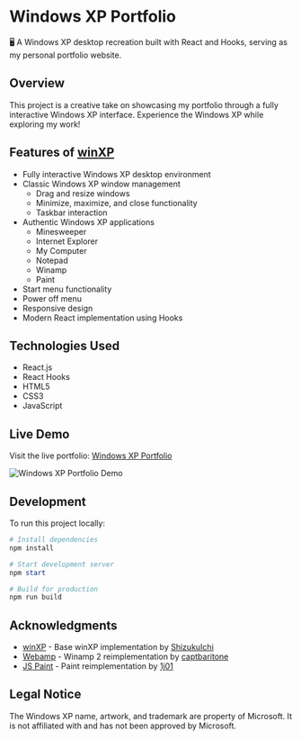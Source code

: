 # Windows XP Portfolio

🖥️ A Windows XP desktop recreation built with React and Hooks, serving as my personal portfolio website.

## Overview

This project is a creative take on showcasing my portfolio through a fully interactive Windows XP interface. Experience the Windows XP while exploring my work!

## Features of [winXP](https://github.com/ShizukuIchi/winXP)

* Fully interactive Windows XP desktop environment
* Classic Windows XP window management
  * Drag and resize windows
  * Minimize, maximize, and close functionality
  * Taskbar interaction
* Authentic Windows XP applications
  * Minesweeper
  * Internet Explorer
  * My Computer
  * Notepad
  * Winamp
  * Paint
* Start menu functionality
* Power off menu
* Responsive design
* Modern React implementation using Hooks

## Technologies Used

* React.js
* React Hooks
* HTML5
* CSS3
* JavaScript

## Live Demo

Visit the live portfolio: [Windows XP Portfolio](https://www.sbhjt-gr.com/)

![Windows XP Portfolio Demo](demo/demo.gif)

## Development

To run this project locally:

```powershell
# Install dependencies
npm install

# Start development server
npm start

# Build for production
npm run build
```

## Acknowledgments

* [winXP](https://github.com/ShizukuIchi/winXP) - Base winXP implementation by [ShizukuIchi](https://github.com/ShizukuIchi)
* [Webamp](https://github.com/captbaritone/webamp) - Winamp 2 reimplementation by [captbaritone](https://github.com/captbaritone)
* [JS Paint](https://github.com/1j01/jspaint) - Paint reimplementation by [1j01](https://github.com/1j01)

## Legal Notice

The Windows XP name, artwork, and trademark are property of Microsoft. It is not affiliated with and has not been approved by Microsoft.
